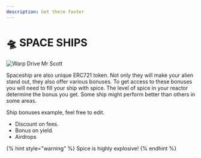 ```yaml
---
description: Get there faster
---
```


# 🛸 SPACE SHIPS

![Warp Drive Mr Scott](../.gitbook/assets/space\_race.jpeg)

Spaceship are also unique ERC721 token. Not only they will make your alien stand out, they also offer various bonuses. To get access to these bonuses you will need to fill your ship with spice. The level of spice in your reactor determine the bonus you get. Some ship might perform better than others in some areas.

Ship bonuses example, feel free to edit.

* Discount on fees.
* Bonus on yield.
* Airdrops

{% hint style="warning" %}
Spice is highly explosive!
{% endhint %}

